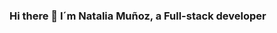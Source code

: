 ### Hi there 👋 I´m Natalia Muñoz, a Full-stack developer 

<!--
**NataliaMunozC/NataliaMunozC** is a ✨ _special_ ✨ repository because its `README.md` (this file) appears on your GitHub profile.

Here are some ideas to get you started:


```javascript
const aboutMe = {
   pronouns: "She" | "her",
   code: [Javascript, Typescript, HTML, CSS],
   technologies: {
      frontEnd: {
         js: ["React", "Redux"],
         css: [""Bootstrap", "Material Design", "Semantic UI"]
      },
      backEnd: {
         js: ["Node", "Express"],
        
      },
      databases: ["Postgress", "Prisma"],
     
   },
   currentOccupation: [currently dtudying at Henry´s  Full Stack Developer bootcamp, open for job opportunities"],
};
